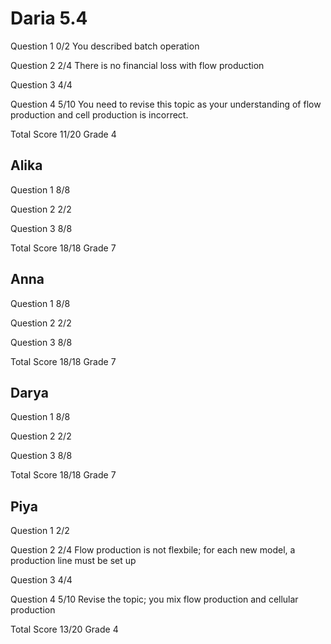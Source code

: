 # Daria 5.4

Question 1      0/2
                You described batch operation

Question 2      2/4
                There is no financial loss with flow production

Question 3      4/4

Question 4      5/10
                You need to revise this topic as your understanding of 
                flow production and cell production is incorrect.

Total Score 11/20 Grade 4

## Alika

Question 1      8/8

Question 2      2/2

Question 3      8/8

Total Score 18/18 Grade 7

## Anna

Question 1      8/8

Question 2      2/2

Question 3      8/8

Total Score 18/18 Grade 7

## Darya 

Question 1      8/8

Question 2      2/2

Question 3      8/8

Total Score 18/18 Grade 7

## Piya

Question 1      2/2

Question 2      2/4
                Flow production is not flexbile; for each new model, a production line must be set up

Question 3      4/4

Question 4      5/10
                Revise the topic; you mix flow production and cellular production

Total Score 13/20 Grade 4
